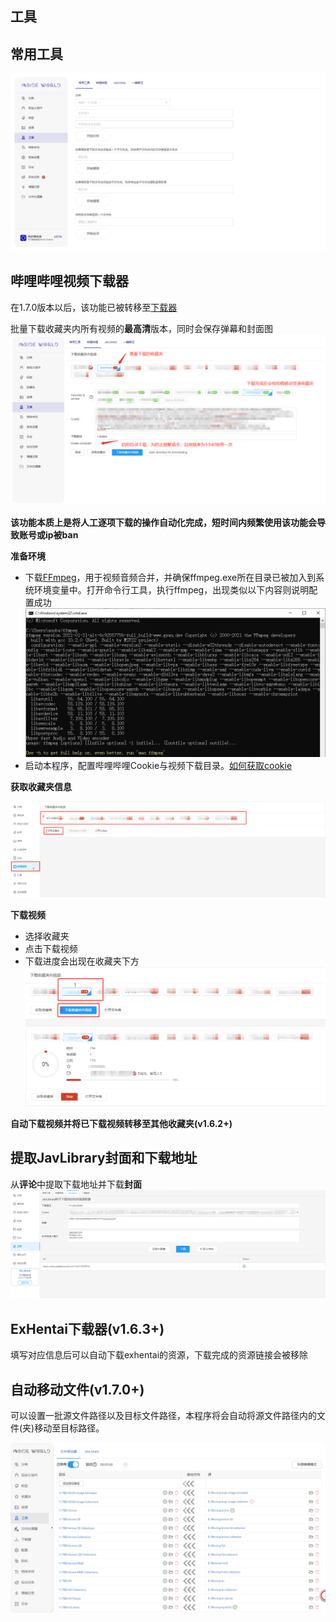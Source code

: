 ## 工具 <!-- {docsify-ignore} -->

## 常用工具

![tool-frequent](../img/tool-frequent.png)

## 哔哩哔哩视频下载器

在1.7.0版本以后，该功能已被转移至[下载器](/guide/downloader)

批量下载收藏夹内所有视频的**最高清**版本，同时会保存弹幕和封面图
![tool-bilibili](../img/tool-bilibili-1.png)

**该功能本质上是将人工逐项下载的操作自动化完成，短时间内频繁使用该功能会导致账号或ip被ban**

**准备环境**

+ 下载[FFmpeg](https://www.ffmpeg.org/)，用于视频音频合并，并确保ffmpeg.exe所在目录已被加入到系统环境变量中。打开命令行工具，执行ffmpeg，出现类似以下内容则说明配置成功
![tool-bilibili](../img/tool-bilibili-2.png)
+ 启动本程序，配置哔哩哔哩Cookie与视频下载目录。[如何获取cookie](#common-cookie)

**获取收藏夹信息**

![tool-bilibili](../img/tool-bilibili-3.png)

**下载视频**

+ 选择收藏夹
+ 点击下载视频
+ 下载进度会出现在收藏夹下方
![tool-bilibili](../img/tool-bilibili-4.png)
![tool-bilibili](../img/tool-bilibili-5.png)

**自动下载视频并将已下载视频转移至其他收藏夹(v1.6.2+)**

## 提取JavLibrary封面和下载地址

从**评论**中提取下载地址并下载**封面**
![tool-javlibrary](../img/tool-javlibrary.png)

## ExHentai下载器(v1.6.3+)

填写对应信息后可以自动下载exhentai的资源，下载完成的资源链接会被移除

## 自动移动文件(v1.7.0+)

可以设置一批源文件路径以及目标文件路径，本程序将会自动将源文件路径内的文件(夹)移动至目标路径。

![file-mover](../img/file-mover.png)